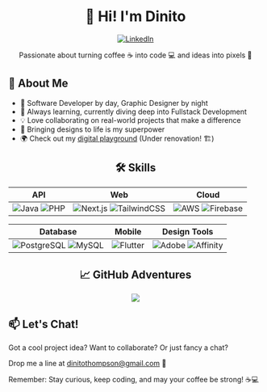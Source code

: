 <div align="center">

# 👋 Hi! I'm Dinito

[![LinkedIn](https://img.shields.io/badge/Let's%20Connect!-%230077B5.svg?style=for-the-badge&logo=linkedin&logoColor=white)](https://www.linkedin.com/in/dinito-thompson/)

Passionate about turning coffee ☕ into code 💻 and ideas into pixels 🎨

</div>

## 🚀 About Me

- 🌟 Software Developer by day, Graphic Designer by night
- 🌱 Always learning, currently diving deep into Fullstack Development
- 💡 Love collaborating on real-world projects that make a difference
- 🎨 Bringing designs to life is my superpower
- 🌍 Check out my [digital playground](https://dinitothompson.netlify.app/) (Under renovation! 🏗️)

<div align="center">

## 🛠️ Skills

| API | Web | Cloud |
|:---:|:---:|:---:|
| ![Java](https://img.shields.io/badge/Java-SpringBoot-orange?style=flat-square&logo=java) ![PHP](https://img.shields.io/badge/PHP-Yii2-777BB4?style=flat-square&logo=php) | ![Next.js](https://img.shields.io/badge/Next.js-React-black?style=flat-square&logo=next.js) ![TailwindCSS](https://img.shields.io/badge/TailwindCSS-38B2AC?style=flat-square&logo=tailwind-css) | ![AWS](https://img.shields.io/badge/AWS-232F3E?style=flat-square&logo=amazon-aws) ![Firebase](https://img.shields.io/badge/Firebase-FFCA28?style=flat-square&logo=firebase&logoColor=black) |

| Database | Mobile | Design Tools |
|:---:|:---:|:---:|
| ![PostgreSQL](https://img.shields.io/badge/PostgreSQL-336791?style=flat-square&logo=postgresql) ![MySQL](https://img.shields.io/badge/XAMPP-MySQL-FB7A24?style=flat-square&logo=xampp) | ![Flutter](https://img.shields.io/badge/Flutter-Dart-02569B?style=flat-square&logo=flutter) | ![Adobe](https://img.shields.io/badge/Adobe-Suite-FF0000?style=flat-square&logo=adobe) ![Affinity](https://img.shields.io/badge/Affinity-Suite-222324?style=flat-square&logo=affinity) |

## 📈 GitHub Adventures

![](https://github-readme-streak-stats.herokuapp.com/?user=DinitoThompson&theme=radical&hide_border=true)

</div>

## 📫 Let's Chat!

Got a cool project idea? Want to collaborate? Or just fancy a chat?

Drop me a line at dinitothompson@gmail.com 📧

Remember: Stay curious, keep coding, and may your coffee be strong! ☕💻
